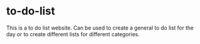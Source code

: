 # to-do-list
This is a to do list website.
Can be used to create a general to do list for the day or to create different lists for different categories.
